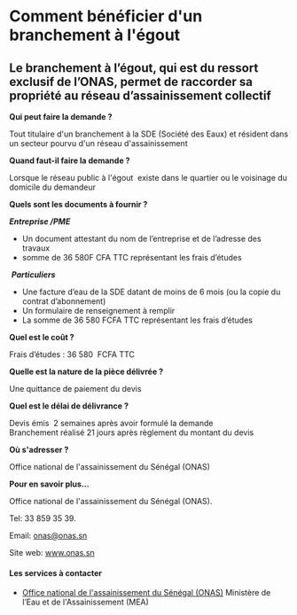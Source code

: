 # Comment bénéficier d'un branchement à l'égout

Le branchement à l’égout, qui est du ressort exclusif de l’ONAS, permet de raccorder sa propriété au réseau d’assainissement collectif
--------------------------------------------------------------------------------------------------------------------------------------

**Qui peut faire la demande ?**

Tout titulaire d'un branchement à la SDE (Société des Eaux) et résident dans un secteur pourvu d'un réseau d'assainissement

**Quand faut-il faire la demande ?**

Lorsque le réseau public à l'égout  existe dans le quartier ou le voisinage du domicile du demandeur

**Quels sont les documents à fournir ?**

_**Entreprise /PME**_

*   Un document attestant du nom de l’entreprise et de l’adresse des travaux
*   somme de 36 580F CFA TTC représentant les frais d’études

 _**Particuliers**_

*   Une facture d’eau de la SDE datant de moins de 6 mois (ou la copie du contrat d’abonnement)
*   Un formulaire de renseignement à remplir
*   La somme de 36 580 FCFA TTC représentant les frais d’études

**Quel est le coût ?**

Frais d’études : 36 580  FCFA TTC

**Quelle est la nature de la pièce délivrée ?**

Une quittance de paiement du devis

**Quel est le délai de délivrance ?**

Devis émis  2 semaines après avoir formulé la demande  
Branchement réalisé 21 jours après règlement du montant du devis

**Où s'adresser ?**  
  
Office national de l'assainissement du Sénégal (ONAS)

**Pour en savoir plus...**

Office national de l'assainissement du Sénégal (ONAS).

Tel: 33 859 35 39.

Email: [onas@onas.sn](../../../services/onasonassn.md)

Site web: www.onas.sn

#### Les services à contacter

*   [Office national de l'assainissement du Sénégal (ONAS)](../../../services/office-national-de-lassainissement-du-senegal-onas.md) Ministère de l’Eau et de l'Assainissement (MEA)